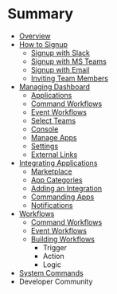 # Summary

* [Overview](README.md)
* [How to Signup](chapter1/how-to-signup.md)
  * [Signup with Slack](chapter1/how-to-signup/signup-with-slack.md)
  * [Signup with MS Teams](chapter1/how-to-signup/signup-with-ms-teams.md)
  * [Signup with Email](chapter1/how-to-signup/signup-with-email.md)
  * [Inviting Team Members](chapter1/how-to-signup/inviting-team-members.md)
* [Managing Dashboard](chapter1/yellowant-dashboard.md)
  * [Applications](chapter1/yellowant-dashboard/applications.md)
  * [Command Workflows](chapter1/yellowant-dashboard/command-workflows.md)
  * [Event Workflows](chapter1/yellowant-dashboard/event-workflows.md)
  * [Select Teams](chapter1/yellowant-dashboard/select-teams.md)
  * [Console](chapter1/yellowant-dashboard/console.md)
  * [Manage Apps](chapter1/yellowant-dashboard/manage-apps.md)
  * [Settings](chapter1/yellowant-dashboard/settings.md)
  * [External Links](chapter1/yellowant-dashboard/external-links.md)
* [Integrating Applications](integrating-applications.md)
  * [Marketplace](applications/marketplace.md)
  * [App Categories](applications/app-categories.md)
  * [Adding an Integration](applications/adding-an-integration.md)
  * [Commanding Apps](applications/commanding-apps.md)
  * [Notifications](applications/notifications.md)
* [Workflows](workflows.md)
  * [Command Workflows](command-workflows.md)
  * [Event Workflows](event-workflows.md)
  * [Building Workflows](building-workflows.md)
    * Trigger
    * Action
    * Logic
* [System Commands](system-commands.md)
* Developer Community

